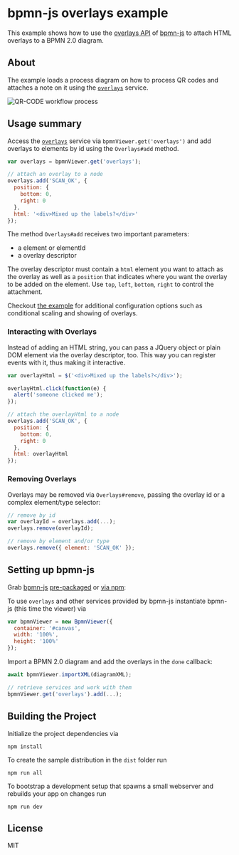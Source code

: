 # bpmn-js overlays example

This example shows how to use the [overlays API](https://github.com/bpmn-io/diagram-js/blob/master/lib/features/overlays/Overlays.js) of [bpmn-js](https://github.com/bpmn-io/bpmn-js) to attach HTML overlays to a BPMN 2.0 diagram.


## About

The example loads a process diagram on how to process QR codes and attaches a note on it using the  [`overlays`](https://github.com/bpmn-io/diagram-js/blob/master/lib/features/overlays/Overlays.js) service.

![QR-CODE workflow process](./docs/qr-code.gif "Screencast of overlays in action.")


## Usage summary

Access the [`overlays`](https://github.com/bpmn-io/diagram-js/blob/master/lib/features/overlays/Overlays.js) service via `bpmnViewer.get('overlays')` and add overlays to elements by id using the `Overlays#add` method.

```javascript
var overlays = bpmnViewer.get('overlays');

// attach an overlay to a node
overlays.add('SCAN_OK', {
  position: {
    bottom: 0,
    right: 0
  },
  html: '<div>Mixed up the labels?</div>'
});
```

The method `Overlays#add` receives two important parameters:

* a element or elementId
* a overlay descriptor

The overlay descriptor must contain a `html` element you want to attach as the overlay as well as a `position` that indicates where you want the overlay to be added on the element. Use `top`, `left`, `bottom`, `right` to control the attachment.

Checkout [the example](https://github.com/bpmn-io/bpmn-js-examples/blob/main/overlays/app/app.js) for additional configuration options such as conditional scaling and showing of overlays.


### Interacting with Overlays

Instead of adding an HTML string, you can pass a JQuery object or plain DOM element via the overlay descriptor, too. This way you can register events with it, thus making it interactive.

```javascript
var overlayHtml = $('<div>Mixed up the labels?</div>');

overlayHtml.click(function(e) {
  alert('someone clicked me');
});

// attach the overlayHtml to a node
overlays.add('SCAN_OK', {
  position: {
    bottom: 0,
    right: 0
  },
  html: overlayHtml
});
```

### Removing Overlays

Overlays may be removed via `Overlays#remove`, passing the overlay id or a complex element/type selector:

```javascript
// remove by id
var overlayId = overlays.add(...);
overlays.remove(overlayId);

// remove by element and/or type
overlays.remove({ element: 'SCAN_OK' });
```


## Setting up bpmn-js

Grab [bpmn-js](https://github.com/bpmn-io/bpmn-js) [pre-packaged](../pre-packaged) or [via npm](../bundling):

To use `overlays` and other services provided by bpmn-js instantiate bpmn-js (this time the viewer) via

```javascript
var bpmnViewer = new BpmnViewer({
  container: '#canvas',
  width: '100%',
  height: '100%'
});
```

Import a BPMN 2.0 diagram and add the overlays in the `done` callback:

```javascript
await bpmnViewer.importXML(diagramXML);

// retrieve services and work with them
bpmnViewer.get('overlays').add(...);
```


## Building the Project

Initialize the project dependencies via

```
npm install
```

To create the sample distribution in the `dist` folder run

```
npm run all
```

To bootstrap a development setup that spawns a small webserver and rebuilds your app on changes run

```
npm run dev
```


## License

MIT
